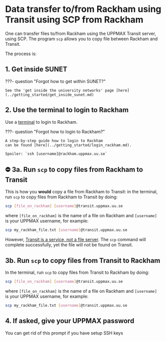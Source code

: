 # Data transfer to/from Rackham using Transit using SCP from Rackham

One can transfer files to/from Rackham using the UPPMAX Transit server, using SCP.
The program `scp` allows you to copy file between Rackham and Transit.

The process is:

## 1. Get inside SUNET

???- question "Forgot how to get within SUNET?"

    See the 'get inside the university networks' page [here](../getting_started/get_inside_sunet.md)

## 2. Use the terminal to login to Rackham

Use a [terminal](../software/terminal.md) to login to Rackham.

???- question "Forgot how to login to Rackham?"

    A step-by-step guide how to login to Rackham
    can be found [here](../getting_started/login_rackham.md).

    Spoiler: `ssh [username]@rackham.uppmax.uu.se`

## :no_entry: 3a. Run `scp` to copy files from Rackham to Transit

This is how you **would** copy a file from Rackham to Transit:
in the terminal, run `scp` to copy files from Rackham to Transit by doing:

```bash
scp [file_on_rackham] [username]@transit.uppmax.uu.se
```

where `[file_on_rackham]` is the name of a file on Rackham
and `[username]` is your UPPMAX username, for example:

```bash
scp my_rackham_file.txt [username]@transit.uppmax.uu.se
```

However, [Transit is a service, not a file server](../cluster_guides/transit.md).
The `scp` command will complete successfully,
yet the file will not be found on Transit.

## 3b. Run `scp` to copy files from Transit to Rackham

In the terminal, run `scp` to copy files from Transit to Rackham by doing:

```bash
scp [file_on_rackham] [username]@transit.uppmax.uu.se
```

where `[file_on_rackham]` is the name of a file on Rackham
and `[username]` is your UPPMAX username, for example:

```bash
scp my_rackham_file.txt [username]@transit.uppmax.uu.se
```

## 4. If asked, give your UPPMAX password

You can get rid of this prompt if you have setup SSH keys
